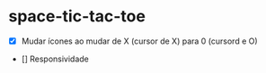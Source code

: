 # space-tic-tac-toe
- [X] Mudar ícones ao mudar de X (cursor de X) para 0 (cursord e O)
- [] Responsividade
